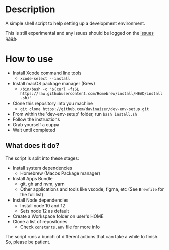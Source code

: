 # Description

A simple shell script to help setting up a development environment.

This is still experimental and any issues should be logged on the [issues page](../../issues).

# How to use

- Install Xcode command line tools
  - `xcode-select --install`
- Install macOS package manager (Brew)
  -  `/bin/bash -c "$(curl -fsSL https://raw.githubusercontent.com/Homebrew/install/HEAD/install.sh)"`
- Clone this repository into you machine
  - `git clone https://github.com/davinaizer/dev-env-setup.git`
- From within the 'dev-env-setup' folder, run `bash install.sh`
- Follow the instructions
- Grab yourself a cuppa
- Wait until completed

## What does it do?

The script is split into these stages:

- Install system dependencies
  - Homebrew (Macos Package manager)
- Install Apps Bundle
  - git, gh and nvm, yarn
  - Other applications and tools like vscode, figma, etc (See `Brewfile` for the full list)
- Install Node dependencies
  - Install node 10 and 12
  - Sets node 12 as default
- Create a Workspace folder on user's HOME
- Clone a list of repositories
  - Check `constants.env` file for more info

The script runs a bunch of different actions that can take a while to finish. So, please be patient.
